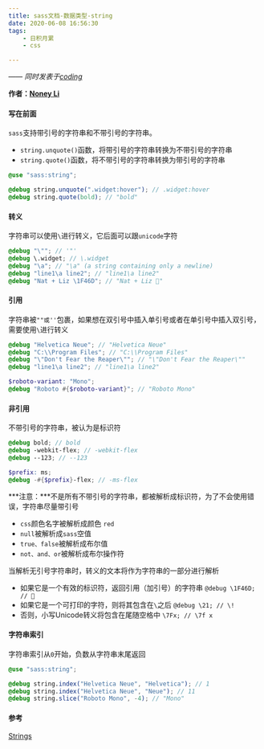```yaml
---
title: sass文档-数据类型-string
date: 2020-06-08 16:56:30
tags:
    - 日积月累
    - css

---
```


[Noney Li]: https://github.com/noney/ "noneyli"

*—— 同时发表于[coding](http://0kv30q.coding-pages.com/)*

__作者：[Noney Li]__

#### 写在前面

`sass`支持带引号的字符串和不带引号的字符串。

- `string.unquote()`函数，将带引号的字符串转换为不带引号的字符串
- `string.quote()`函数，将不带引号的字符串转换为带引号的字符串

```scss
@use "sass:string";

@debug string.unquote(".widget:hover"); // .widget:hover
@debug string.quote(bold); // "bold"
```
<!-- more -->

#### 转义

字符串可以使用`\`进行转义，它后面可以跟`unicode`字符

```scss
@debug "\""; // '"'
@debug \.widget; // \.widget
@debug "\a"; // "\a" (a string containing only a newline)
@debug "line1\a line2"; // "line1\a line2"
@debug "Nat + Liz \1F46D"; // "Nat + Liz 👭"
```


#### 引用

字符串被`""或''`包裹，如果想在双引号中插入单引号或者在单引号中插入双引号，需要使用`\`进行转义

```scss
@debug "Helvetica Neue"; // "Helvetica Neue"
@debug "C:\\Program Files"; // "C:\\Program Files"
@debug "\"Don't Fear the Reaper\""; // "\"Don't Fear the Reaper\""
@debug "line1\a line2"; // "line1\a line2"

$roboto-variant: "Mono";
@debug "Roboto #{$roboto-variant}"; // "Roboto Mono"
```

#### 非引用

不带引号的字符串，被认为是标识符

```scss
@debug bold; // bold
@debug -webkit-flex; // -webkit-flex
@debug --123; // --123

$prefix: ms;
@debug -#{$prefix}-flex; // -ms-flex
```

***注意：***不是所有不带引号的字符串，都被解析成标识符，为了不会使用错误，字符串尽量带引号

- `css`颜色名字被解析成颜色 `red`
- `null`被解析成`sass`空值
- `true、false`被解析成布尔值
- `not、and、or`被解析成布尔操作符

当解析无引号字符串时，转义的文本将作为字符串的一部分进行解析

- 如果它是一个有效的标识符，返回引用（加引号）的字符串  `@debug \1F46D; // 👭`
- 如果它是一个可打印的字符，则将其包含在`\`之后 `@debug \21; // \!`
- 否则，小写Unicode转义将包含在尾随空格中 `\7Fx; // \7f x`

#### 字符串索引

字符串索引从`0`开始，负数从字符串末尾返回

```scss
@use "sass:string";

@debug string.index("Helvetica Neue", "Helvetica"); // 1
@debug string.index("Helvetica Neue", "Neue"); // 11
@debug string.slice("Roboto Mono", -4); // "Mono"
```

#### 参考

[Strings](https://sass-lang.com/documentation/values/strings)